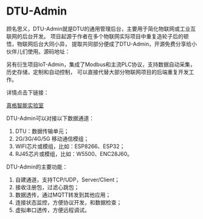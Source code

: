# DTU-Admin

顾名思义，DTU-Admin就是DTU的通用管理后台，主要用于简化物联网或工业互联网的后台开发。
项目起源于作者在多个物联网实际项目中重复造轮子后的顿悟，物联网后台大同小异，
提取共同部分便成了DTU-Admin，开源免费分享给小伙伴儿们使用。源码地址：

另有衍生项目IoT-Admin，集成了Modbus和主流PLC协议，支持数据自动采集，历史存储，定制和自动控制，
可以直接代替大部分物联网项目的后端重复开发工作。

详情点击下链接：

[真格智能实验室](https://labs.zgwit.com)

DTU-Admin可以对接以下数据通道：
1. DTU：数据传输单元；
2. 2G/3G/4G/5G 移动通信模组；
3. WIFI芯片或模组，比如：ESP8266、ESP32；
4. RJ45芯片或模组，比如：W5500、ENC28J60。

DTU-Admin的主要功能：
1. 自建通道，支持TCP/UDP，Server/Client；
2. 接收注册包，过滤心跳包；
3. 数据透传，通过MQTT转发到其他应用；
4. 连接状态监控，方便协议开发，和数据检查；
5. 虚拟串口透传，方便远程调试。

